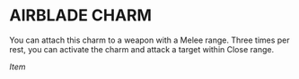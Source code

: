 # AIRBLADE CHARM

You can attach this charm to a weapon with a Melee range. Three times per rest, you can activate the charm and attack a target within Close range.

*Item*
